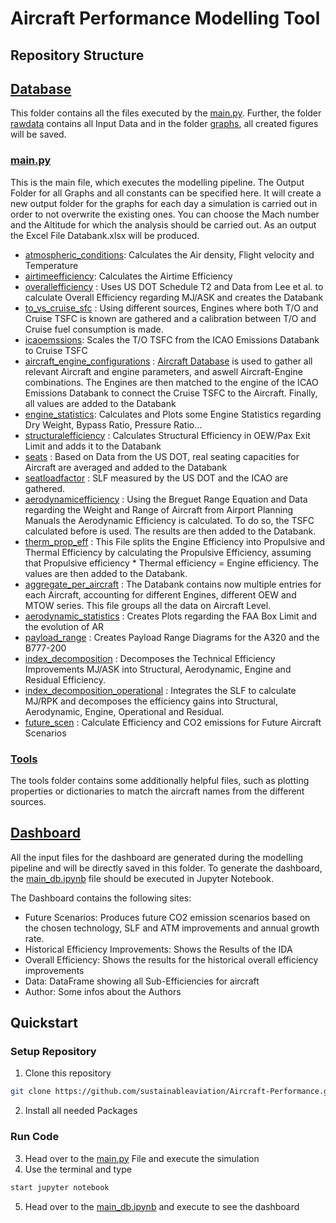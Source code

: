 # Aircraft Performance Modelling Tool 
## Repository Structure 
## [Database](./database)
This folder contains all the files executed by the [main.py](main.py). Further, the folder [rawdata](database/rawdata) contains all Input Data and in the 
folder [graphs](database/graphs), all created figures will be saved.

### [main.py](main.py) 
This is the main file, which executes the modelling pipeline. The Output Folder for all Graphs and all constants can be specified here. It will create a new output folder for the graphs for each day a simulation is carried out in order to not overwrite the existing ones. 
You can choose the Mach number and the Altitude for which the analysis should be carried out. 
As an output the Excel File Databank.xlsx will be produced. 

* [atmospheric_conditions](database/tools/atmospheric_conditions.py): Calculates the Air density, Flight velocity and Temperature
* [airtimeefficiency](database/operational/airtimeefficiency.py): Calculates the Airtime Efficiency
* [overallefficiency](database/overall/overallefficiency.py) : Uses US DOT Schedule T2 and Data from Lee et al. to calculate Overall Efficiency regarding MJ/ASK and creates the Databank
* [to_vs_cruise_sfc](database/emissions/to_vs_cruise_sfc.py) : Using different sources, Engines where both T/O and Cruise TSFC is known are gathered and a calibration between T/O and Cruise fuel consumption is made. 
* [icaoemssions](database/emissions/icaoemssions.py): Scales the T/O TSFC from the ICAO Emissions Databank to Cruise TSFC
* [aircraft_engine_configurations](database/overall/aircraft_engine_configurations.py) : [Aircraft Database](https://aircraft-database.com/) is used to gather all relevant Aircraft and engine parameters, and aswell Aircraft-Engine combinations. The Engines are then matched to the engine of the ICAO Emissions Databank to connect the Cruise TSFC to the Aircraft. Finally, all values are added to the Databank
* [engine_statistics](database/emissions/engine_statistics.py): Calculates and Plots some Engine Statistics regarding Dry Weight, Bypass Ratio, Pressure Ratio...
* [structuralefficiency](database/structural/structuralefficiency.py) : Calculates Structural Efficiency in OEW/Pax Exit Limit and adds it to the Databank
* [seats](database/operational/seats.py) : Based on Data from the US DOT, real seating capacities for Aircraft are averaged and added to the Databank
* [seatloadfactor](database/operational/seatloadfactor.py) : SLF measured by the US DOT and the ICAO are gathered. 
* [aerodynamicefficiency](database/aerodynamics/aerodynamicefficiency.py) : Using the Breguet Range Equation and Data regarding the Weight and Range of Aircraft from Airport Planning Manuals the Aerodynamic Efficiency is calculated. To do so, the TSFC calculated before is used. The results are then added to the Databank. 
* [therm_prop_eff](database/emissions/therm_prop_eff.py) : This File splits the Engine Efficiency into Propulsive and Thermal Efficiency by calculating the Propulsive Efficiency, assuming that Propulsive efficiency * Thermal efficiency = Engine efficiency. The values are then added to the Databank.   
* [aggregate_per_aircraft](database/overall/aggregate_per_aircraft.py) : The Databank contains now multiple entries for each Aircraft, accounting for different Engines, different OEW and MTOW series. This file groups all the data on Aircraft Level. 
* [aerodynamic_statistics](database/aerodynamics/aerodynamic_statistics.py) : Creates Plots regarding the FAA Box Limit and the evolution of AR
* [payload_range](database/aerodynamics/payload_range.py) : Creates Payload Range Diagrams for the A320 and the B777-200
* [index_decomposition](database/index_decomposition/technological.py) : Decomposes the Technical Efficiency Improvements MJ/ASK into Structural, Aerodynamic, Engine and Residual Efficiency.  
* [index_decomposition_operational](database/index_decomposition/technooperational.py) : Integrates the SLF to calculate MJ/RPK and decomposes the efficiency gains into Structural, Aerodynamic, Engine, Operational and Residual.
* [future_scen](./database/dashboard_prep/future_scen.py) : Calculate Efficiency and CO2 emissions for Future Aircraft Scenarios
### [Tools](database/tools)
The tools folder contains some additionally helpful files, such as plotting properties or dictionaries to match the aircraft names from the different sources.

## [Dashboard](./dashboard)
All the input files for the dashboard are generated during the modelling pipeline and will be directly saved in this folder. To generate the dashboard, the
[main_db.ipynb](dashboard/main_db.ipynb) file should be executed in Jupyter Notebook. 

The Dashboard contains the following sites: 

* Future Scenarios: Produces future CO2 emission scenarios based on the chosen technology, SLF and ATM improvements and annual growth rate. 
* Historical Efficiency Improvements: Shows the Results of the IDA
* Overall Efficiency: Shows the results for the historical overall efficiency improvements
* Data: DataFrame showing all Sub-Efficiencies for aircraft
* Author: Some infos about the Authors


## Quickstart
### Setup Repository
1. Clone this repository
```bash
git clone https://github.com/sustainableaviation/Aircraft-Performance.git
```
2. Install all needed Packages
### Run Code
3. Head over to the [main.py](main.py)  File and execute the simulation
4. Use the terminal and type 
```bash
start jupyter notebook
```
5. Head over to the [main_db.ipynb](dashboard/main_db.ipynb) and execute to see the dashboard